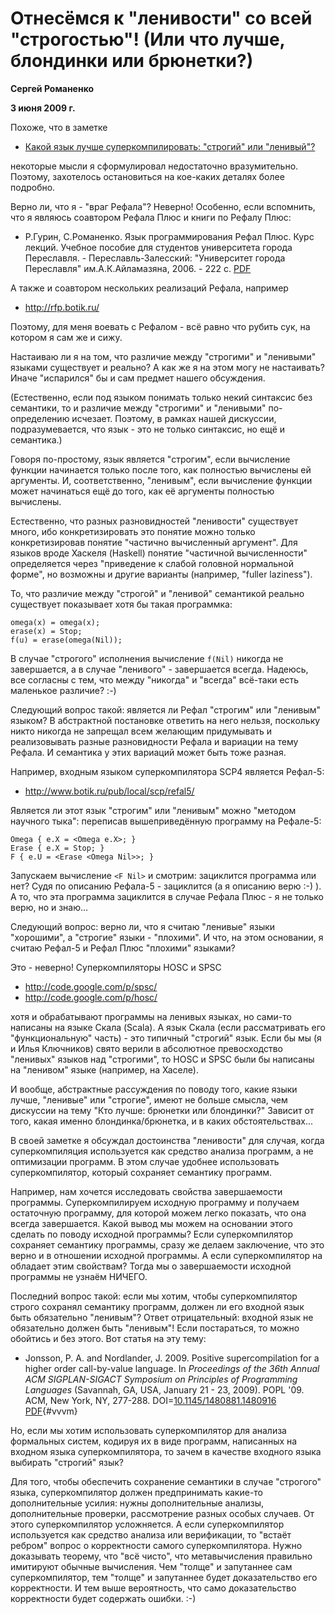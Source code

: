 # Отнесёмся к "ленивости" со всей "строгостью"! (Или что лучше, блондинки или брюнетки?)

**Сергей Романенко**

**3 июня 2009 г.**

Похоже, что в заметке

* [Какой язык лучше суперкомпилировать: "строгий" или "ленивый"?](05-by-value-vs-by-name.md)

некоторые мысли я сформулировал недостаточно вразумительно. Поэтому,
захотелось остановиться на кое-каких деталях более подробно.

Верно ли, что я - "враг Рефала"? Неверно! Особенно, если вспомнить, что
я являюсь соавтором Рефала Плюс и книги по Рефалу Плюс:

* Р.Гурин, С.Романенко. Язык программирования Рефал Плюс. Курс лекций.
  Учебное пособие для студентов университета города Переславля. -
  Переславль-Залесский: "Университет города Переславля"
  им.А.К.Айламазяна, 2006. - 222 с.
  [PDF](http://pat.keldysh.ru/%7Eroman/doc/2006-Gurin_Romanenko--Yazyk_programmirovaniya_Refal_Plyus--ru.pdf)


А также и соавтором нескольких реализаций Рефала, например

* <http://rfp.botik.ru/>

Поэтому, для меня воевать с Рефалом - всё равно что рубить сук, на
котором я сам же и сижу.

Настаиваю ли я на том, что различие между "строгими" и "ленивыми"
языками существует и реально? А как же я на этом могу не настаивать?
Иначе "испарился" бы и сам предмет нашего обсуждения.

(Естественно, если под языком понимать только некий синтаксис без
семантики, то и различие между "строгими" и "ленивыми" по-определению
исчезает. Поэтому, в рамках нашей дискуссии, подразумевается, что язык -
это не только синтаксис, но ещё и семантика.)

Говоря по-простому, язык является "строгим", если вычисление функции
начинается только после того, как полностью вычислены ей аргументы. И,
соответственно, "ленивым", если вычисление функции может начинаться ещё
до того, как её аргументы полностью вычислены.

Естественно, что разных разновидностей "ленивости" существует много, ибо
конкретизировать это понятие можно только конкретизировав понятие
"частично вычисленный аргумент". Для языков вроде Хаскеля (Haskell)
понятие "частичной вычисленности" определяется через "приведение к
слабой головной нормальной форме", но возможны и другие варианты
(например, "fuller laziness").

То, что различие между "строгой" и "ленивой" семантикой реально
существует показывает хотя бы такая программка:

    omega(x) = omega(x);
    erase(x) = Stop;
    f(u) = erase(omega(Nil));

В случае "строгого" исполнения вычисление `f(Nil)` никогда не завершается,
а в случае "ленивого" - завершается всегда. Надеюсь, все согласны с тем,
что между "никогда" и "всегда" всё-таки есть маленькое различие? :-)

Следующий вопрос такой: является ли Рефал "строгим" или "ленивым"
языком? В абстрактной постановке ответить на него нельзя, поскольку
никто никогда не запрещал всем желающим придумывать и реализовывать
разные разновидности Рефала и вариации на тему Рефала. И семантика у
этих вариаций может быть тоже разная.

Например, входным языком суперкомпилятора SCP4 является Рефал-5:

* <http://www.botik.ru/pub/local/scp/refal5/>

Является ли этот язык "строгим" или "ленивым" можно "методом научного
тыка": переписав вышеприведённую программу на Рефале-5:

    Omega { e.X = <Omega e.X>; }
    Erase { e.X = Stop; }
    F { e.U = <Erase <Omega Nil>>; }

Запускаем вычисление `<F Nil>` и смотрим: зациклится программа или нет? Судя по 
описанию Рефала-5 - зациклится (а я описанию верю :-) ). А то, что эта программа 
зациклится в случае Рефала Плюс - я не только верю, но и знаю...

Следующий вопрос: верно ли, что я считаю "ленивые" языки "хорошими", а
"строгие" языки - "плохими". И что, на этом основании, я считаю Рефал-5
и Рефал Плюс "плохими" языками?

Это - неверно! Суперкомпиляторы HOSC и SPSC

* <http://code.google.com/p/spsc/>
* <http://code.google.com/p/hosc/>

хотя и обрабатывают программы на ленивых языках, но сами-то написаны на
языке Скала (Scala). А язык Скала (если рассматривать его
"функциональную" часть) - это типичный "строгий" язык. Если бы мы (я и
Илья Ключников) свято верили в абсолютное превосходство "ленивых" языков
над "строгими", то HOSC и SPSC были бы написаны на "ленивом" языке
(например, на Хаселе).

И вообще, абстрактные рассуждения по поводу того, какие языки лучше,
"ленивые" или "строгие", имеют не больше смысла, чем дискуссии на тему
"Кто лучше: брюнетки или блондинки?" Зависит от того, какая именно
блондинка/брюнетка, и в каких обстоятельствах...

В своей заметке я обсуждал достоинства "ленивости" для случая, когда
суперкомпиляция используется как средство анализа программ, а не
оптимизации программ. В этом случае удобнее использовать
суперкомпилятор, который сохраняет семантику программ.

Например, нам хочется исследовать свойства завершаемости программы.
Суперкомпилируем исходную программу и получаем остаточную программу, для
которой можем легко показать, что она всегда завершается. Какой вывод мы
можем на основании этого сделать по поводу исходной программы? Если
суперкомпилятор сохраняет семантику программы, сразу же делаем
заключение, что это верно и в отношении исходной программы. А если
суперкомпилятор на обладает этим свойствам? Тогда мы о завершаемости
исходной программы не узнаём НИЧЕГО.

Последний вопрос такой: если мы хотим, чтобы суперкомпилятор строго
сохранял семантику программ, должен ли его входной язык быть обязательно
"ленивым"? Ответ отрицательный: входной язык не обязательно должен быть
"ленивым"! Если постараться, то можно обойтись и без этого. Вот статья
на эту тему:

* Jonsson, P. A. and Nordlander, J. 2009. Positive supercompilation for a
  higher order call-by-value language. In *Proceedings of the 36th Annual
  ACM SIGPLAN-SIGACT Symposium on Principles of Programming Languages*
  (Savannah, GA, USA, January 21 - 23, 2009). POPL '09. ACM, New York,
  NY, 277-288.
  DOI=[10.1145/1480881.1480916](http://doi.acm.org/10.1145/1480881.1480916)
  [PDF](http://www.csee.ltu.se/%7Epj/papers/scp/popl09-scp.pdf "PDF"){#vvvm}

Но, если мы хотим использовать суперкомпилятор для анализа формальных
систем, кодируя их в виде программ, написанных на входном языка
суперкомпилятора, то зачем в качестве входного языка выбирать "строгий"
язык?

Для того, чтобы обеспечить сохранение семантики в случае "строгого"
языка, суперкомпилятор должен предпринимать какие-то дополнительные
усилия: нужны дополнительные анализы, дополнительные проверки,
рассмотрение разных особых случаев. От этого суперкомпилятор
усложняется. А если суперкомпилятор используется как средство анализа
или верификации, то "встаёт ребром" вопрос о корректности самого
суперкомпилятора. Нужно доказывать теорему, что "всё чисто", что
метавычисления правильно имитируют обычные вычисления. Чем "толще" и
запутаннее сам суперкомпилятор, тем "толще" и запутаннее будет
доказательство его корректности. И тем выше вероятность, что само
доказательство корректности будет содержать ошибки. :-)
